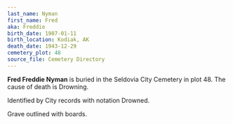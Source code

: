 ```yaml
---
last_name: Nyman
first_name: Fred
aka: Freddie
birth_date: 1907-01-11
birth_location: Kodiak, AK
death_date: 1943-12-29
cemetery_plot: 48
source_file: Cemetery Directory
---
```

**Fred  Freddie Nyman** is buried in the Seldovia City Cemetery in plot 48.  The cause of death is Drowning.

Identified by City records with notation Drowned.

Grave outlined with boards.
